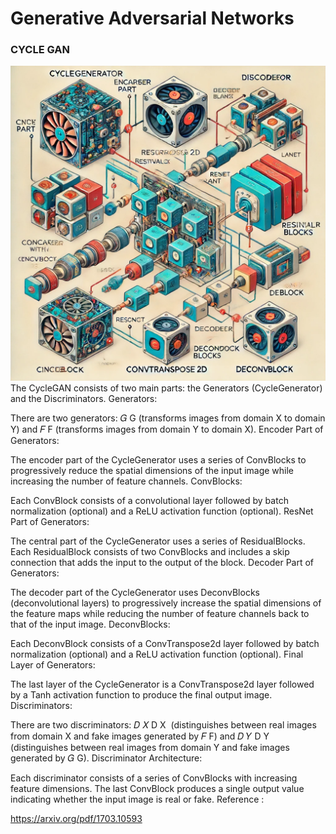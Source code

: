 # Generative Adversarial Networks


### CYCLE GAN

![Cycle GAN](https://github.com/Iaryan-21/GAN/blob/main/assets/CycleGAN.webp)
The CycleGAN consists of two main parts: the Generators (CycleGenerator) and the Discriminators.
Generators:

There are two generators: 
𝐺
G (transforms images from domain X to domain Y) and 
𝐹
F (transforms images from domain Y to domain X).
Encoder Part of Generators:

The encoder part of the CycleGenerator uses a series of ConvBlocks to progressively reduce the spatial dimensions of the input image while increasing the number of feature channels.
ConvBlocks:

Each ConvBlock consists of a convolutional layer followed by batch normalization (optional) and a ReLU activation function (optional).
ResNet Part of Generators:

The central part of the CycleGenerator uses a series of ResidualBlocks. Each ResidualBlock consists of two ConvBlocks and includes a skip connection that adds the input to the output of the block.
Decoder Part of Generators:

The decoder part of the CycleGenerator uses DeconvBlocks (deconvolutional layers) to progressively increase the spatial dimensions of the feature maps while reducing the number of feature channels back to that of the input image.
DeconvBlocks:

Each DeconvBlock consists of a ConvTranspose2d layer followed by batch normalization (optional) and a ReLU activation function (optional).
Final Layer of Generators:

The last layer of the CycleGenerator is a ConvTranspose2d layer followed by a Tanh activation function to produce the final output image.
Discriminators:

There are two discriminators: 
𝐷
𝑋
D 
X
​
  (distinguishes between real images from domain X and fake images generated by 
𝐹
F) and 
𝐷
𝑌
D 
Y
​
  (distinguishes between real images from domain Y and fake images generated by 
𝐺
G).
Discriminator Architecture:

Each discriminator consists of a series of ConvBlocks with increasing feature dimensions. The last ConvBlock produces a single output value indicating whether the input image is real or fake.
Reference :

https://arxiv.org/pdf/1703.10593
